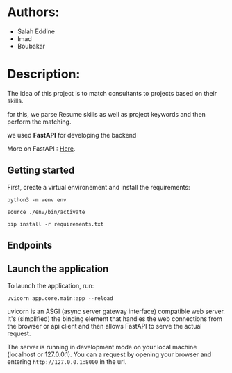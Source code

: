 # Authors:

- Salah Eddine
- Imad
- Boubakar



# Description:

The idea of this project is to match consultants to projects based on their skills.

for this, we parse Resume skills as well as project keywords and then perform the matching.

we used **FastAPI** for developing the backend

More on FastAPI : [Here](https://fastapi.tiangolo.com/).

## Getting started

First, create a virtual environement and install the requirements:

```
python3 -m venv env
```

```
source ./env/bin/activate
```

```
pip install -r requirements.txt
```
## Endpoints

## Launch the application

To launch the application, run:

```
uvicorn app.core.main:app --reload
```

uvicorn is an ASGI (async server gateway interface) compatible web server. It's (simplified) the binding element that handles the web connections from the browser or api client and then allows FastAPI to serve the actual request.

The server is running in development mode on your local machine (localhost or 127.0.0.1). You can a request by opening your browser and entering `http://127.0.0.1:8000` in the url.


